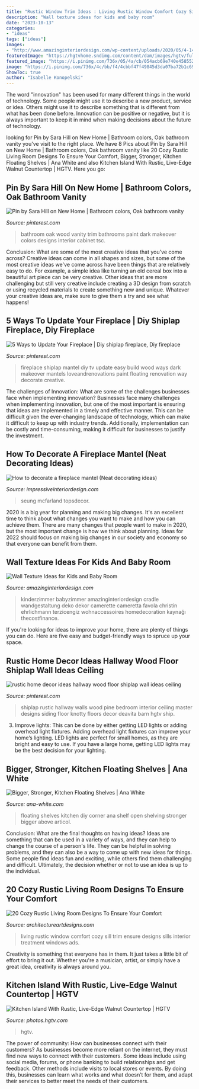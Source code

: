 ```yaml
---
title: "Rustic Window Trim Ideas : Living Rustic Window Comfort Cozy Sill Trim Ensure Designs Sills Interior Treatment Windows Ads"
description: "Wall texture ideas for kids and baby room"
date: "2023-10-13"
categories:
- "ideas"
tags: ["ideas"]
images:
- "http://www.amazinginteriordesign.com/wp-content/uploads/2020/05/4-14.jpg"
featuredImage: "https://hgtvhome.sndimg.com/content/dam/images/hgtv/fullset/2015/1/20/0/Lauren-Levant-Bland_Modern-Rustic-Kitchen-island.jpg.rend.hgtvcom.616.924.suffix/1421782161583.jpeg"
featured_image: "https://i.pinimg.com/736x/05/4a/cb/054acb69e740e4585523d780050e9d3f.jpg"
image: "https://i.pinimg.com/736x/4c/bb/f4/4cbbf47f49845d3da07ba72b1c69dd81.jpg"
ShowToc: true
author: "Isabelle Konopelski"
---
```



The word "innovation" has been used for many different things in the world of technology. Some people might use it to describe a new product, service or idea. Others might use it to describe something that is different from what has been done before. Innovation can be positive or negative, but it is always important to keep it in mind when making decisions about the future of technology.

	

		
looking for Pin by Sara Hill on New Home | Bathroom colors, Oak bathroom vanity you've visit to the right place. We have 8 Pics about Pin by Sara Hill on New Home | Bathroom colors, Oak bathroom vanity like 20 Cozy Rustic Living Room Designs To Ensure Your Comfort, Bigger, Stronger, Kitchen Floating Shelves | Ana White and also Kitchen Island With Rustic, Live-Edge Walnut Countertop | HGTV. Here you go:
		
    
## Pin By Sara Hill On New Home | Bathroom Colors, Oak Bathroom Vanity

<img loading=lazy src="https://i.pinimg.com/736x/4c/bb/f4/4cbbf47f49845d3da07ba72b1c69dd81.jpg" onerror="this.onerror=null;this.src='https://tse4.mm.bing.net/th?id=OIP.y7QWLEKlc6GnOMr6nH-lPwHaJ4&amp;pid=15.1';" alt="Pin by Sara Hill on New Home | Bathroom colors, Oak bathroom vanity">

_Source: pinterest.com_

>bathroom oak wood vanity trim bathrooms paint dark makeover colors designs interior cabinet tsc. 

	

Conclusion: What are some of the most creative ideas that you've come across?
Creative ideas can come in all shapes and sizes, but some of the most creative ideas we've come across have been things that are relatively easy to do. For example, a simple idea like turning an old cereal box into a beautiful art piece can be very creative. Other ideas that are more challenging but still very creative include creating a 3D design from scratch or using recycled materials to create something new and unique. Whatever your creative ideas are, make sure to give them a try and see what happens!

    
## 5 Ways To Update Your Fireplace | Diy Shiplap Fireplace, Diy Fireplace

<img loading=lazy src="https://i.pinimg.com/736x/b6/e1/a9/b6e1a96ebab04dd43cccb1d94c2100cb.jpg" onerror="this.onerror=null;this.src='https://tse1.mm.bing.net/th?id=OIP.w4ePAWQxXbEtwUVK_7EiDgHaLH&amp;pid=15.1';" alt="5 Ways to Update Your Fireplace | Diy shiplap fireplace, Diy fireplace">

_Source: pinterest.com_

>fireplace shiplap mantel diy tv update easy build wood ways dark makeover mantels loveandrenovations paint floating renovation way decorate creative. 

	

The challenges of Innovation: What are some of the challenges businesses face when implementing innovation?
Businesses face many challenges when implementing innovation, but one of the most important is ensuring that ideas are implemented in a timely and effective manner. This can be difficult given the ever-changing landscape of technology, which can make it difficult to keep up with industry trends. Additionally, implementation can be costly and time-consuming, making it difficult for businesses to justify the investment.

    
## How To Decorate A Fireplace Mantel (Neat Decorating Ideas)

<img loading=lazy src="https://www.impressiveinteriordesign.com/wp-content/uploads/2020/04/A-Brooklyn-Mantel-Celebrates-Harvest-for-Thanksgiving-by-Sarah-Seung-McFarland.jpg" onerror="this.onerror=null;this.src='https://tse1.mm.bing.net/th?id=OIP.oCxlMLSkn6-FftwLaPvZmwHaLJ&amp;pid=15.1';" alt="How to decorate a fireplace mantel (Neat decorating ideas)">

_Source: impressiveinteriordesign.com_

>seung mcfarland topsdecor. 

	

2020 is a big year for planning and making big changes. It's an excellent time to think about what changes you want to make and how you can achieve them.
There are many changes that people want to make in 2020, but the most important change is how we think about planning. Ideas for 2022 should focus on making big changes in our society and economy so that everyone can benefit from them.

    
## Wall Texture Ideas For Kids And Baby Room

<img loading=lazy src="http://www.amazinginteriordesign.com/wp-content/uploads/2020/05/4-14.jpg" onerror="this.onerror=null;this.src='https://tse2.mm.bing.net/th?id=OIP.xcSiQvifvjg_3kJX3bCPqgHaJQ&amp;pid=15.1';" alt="Wall Texture Ideas for Kids and Baby Room">

_Source: amazinginteriordesign.com_

>kinderzimmer babyzimmer amazinginteriordesign cradle wandgestaltung deko dekor camerette cameretta favola christin ehrlichmann terzicengiz wohnaccessoires homedecoration kaynağı thecostfinance. 

	

If you're looking for ideas to improve your home, there are plenty of things you can do. Here are five easy and budget-friendly ways to spruce up your space.

    
## Rustic Home Decor Ideas Hallway Wood Floor Shiplap Wall Ideas Ceiling

<img loading=lazy src="https://i.pinimg.com/736x/05/4a/cb/054acb69e740e4585523d780050e9d3f.jpg" onerror="this.onerror=null;this.src='https://tse3.mm.bing.net/th?id=OIP.uH60eZFP2wErpMhQyNz8pgHaLH&amp;pid=15.1';" alt="rustic home decor ideas hallway wood floor shiplap wall ideas ceiling">

_Source: pinterest.com_

>shiplap rustic hallway walls wood pine bedroom interior ceiling master designs siding floor knotty floors decor deavita barn hgtv ship. 

	

3. Improve lights: This can be done by either getting LED lights or adding overhead light fixtures.
Adding overhead light fixtures can improve your home’s lighting. LED lights are perfect for small homes, as they are bright and easy to use. If you have a large home, getting LED lights may be the best decision for your lighting.

    
## Bigger, Stronger, Kitchen Floating Shelves | Ana White

<img loading=lazy src="http://www.ana-white.com/sites/default/files/3154835412_1380932018.jpg" onerror="this.onerror=null;this.src='https://tse2.mm.bing.net/th?id=OIP.0Mu8QvO8jgrcqOoq0D_zaAAAAA&amp;pid=15.1';" alt="Bigger, Stronger, Kitchen Floating Shelves | Ana White">

_Source: ana-white.com_

>floating shelves kitchen diy corner ana shelf open shelving stronger bigger above articol. 

	

Conclusion: What are the final thoughts on having ideas?
Ideas are something that can be used in a variety of ways, and they can help to change the course of a person's life. They can be helpful in solving problems, and they can also be a way to come up with new ideas for things. Some people find ideas fun and exciting, while others find them challenging and difficult. Ultimately, the decision whether or not to use an idea is up to the individual.

    
## 20 Cozy Rustic Living Room Designs To Ensure Your Comfort

<img loading=lazy src="https://www.architectureartdesigns.com/wp-content/uploads/2015/01/20-Cozy-Rustic-Living-Room-Designs-To-Ensure-Your-Comfort-12-630x945.jpg" onerror="this.onerror=null;this.src='https://tse3.mm.bing.net/th?id=OIP.kKIqD4NS3TG8LQ6MRCkiewHaLH&amp;pid=15.1';" alt="20 Cozy Rustic Living Room Designs To Ensure Your Comfort">

_Source: architectureartdesigns.com_

>living rustic window comfort cozy sill trim ensure designs sills interior treatment windows ads. 

	

Creativity is something that everyone has in them. It just takes a little bit of effort to bring it out. Whether you're a musician, artist, or simply have a great idea, creativity is always around you.

    
## Kitchen Island With Rustic, Live-Edge Walnut Countertop | HGTV

<img loading=lazy src="https://hgtvhome.sndimg.com/content/dam/images/hgtv/fullset/2015/1/20/0/Lauren-Levant-Bland_Modern-Rustic-Kitchen-island.jpg.rend.hgtvcom.616.924.suffix/1421782161583.jpeg" onerror="this.onerror=null;this.src='https://tse2.mm.bing.net/th?id=OIP.td_IOosZIUXfO9Pd4T7MEAHaLH&amp;pid=15.1';" alt="Kitchen Island With Rustic, Live-Edge Walnut Countertop | HGTV">

_Source: photos.hgtv.com_

>hgtv. 

	

The power of community: How can businesses connect with their customers?
As businesses become more reliant on the internet, they must find new ways to connect with their customers. Some ideas include using social media, forums, or phone banking to build relationships and get feedback. Other methods include visits to local stores or events. By doing this, businesses can learn what works and what doesn’t for them, and adapt their services to better meet the needs of their customers.

